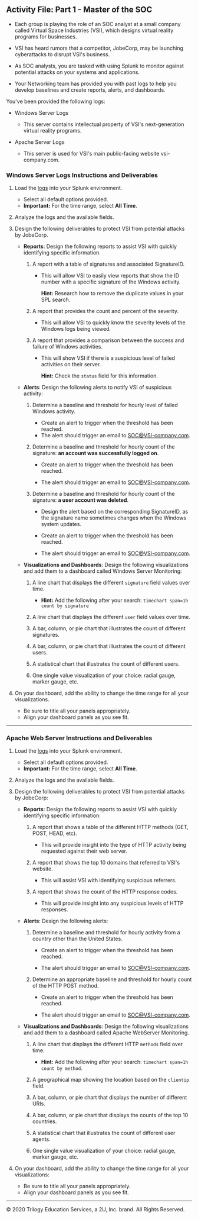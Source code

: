 ## Activity File: Part 1 - Master of the SOC

- Each group is playing the role of an SOC analyst at a small company called Virtual Space Industries (VSI), which designs virtual reality programs for businesses.

- VSI has heard rumors that a competitor, JobeCorp, may be launching cyberattacks to disrupt VSI's business.

- As SOC analysts, you are tasked with using Splunk to monitor against potential attacks on your systems and applications.

- Your Networking team has provided you with past logs to help you develop baselines and create reports, alerts, and dashboards.

You've been provided the following logs: 

- Windows Server Logs
  - This server contains intellectual property of VSI's next-generation virtual reality programs.

- Apache Server Logs
    - This server is used for VSI's main public-facing website vsi-company.com.
    
### Windows Server Logs Instructions and Deliverables

1. Load the [logs](../../../resources/windows_server_logs.csv) into your Splunk environment.
    - Select all default options provided.
    - **Important:** For the time range, select **All Time**.

2. Analyze the logs and the available fields.

3. Design the following deliverables to protect VSI from potential attacks by JobeCorp.
   
    - **Reports**: Design the following reports to assist VSI with quickly identifying specific information.

      1. A report with a table of signatures and associated SignatureID.
            - This will allow VSI to easily view reports that show the ID number with a specific signature of the Windows activity.
              
              **Hint:** Research how to remove the duplicate values in your SPL search.

      2. A report that provides the count and percent of the severity.
          - This will allow VSI to quickly know the severity levels of the Windows logs being viewed.

      3. A report that provides a comparison between the success and failure of Windows activities.
          - This will show VSI if there is a suspicious level of failed activities on their server.

            **Hint:** Check the `status` field for this information.
            
    - **Alerts**: Design the following alerts to notify VSI of suspicious activity:

        1. Determine a baseline and threshold for hourly level of failed Windows activity.

              - Create an alert to trigger when the threshold has been reached.
              - The alert should trigger an email to SOC@VSI-company.com.

        2. Determine a baseline and threshold for hourly count of the signature: **an account was successfully logged on**.
            - Create an alert to trigger when the threshold has been reached.

            - The alert should trigger an email to SOC@VSI-company.com.

        3. Determine a baseline and threshold for hourly count of the signature: **a user account was deleted**.
              - Design the alert based on the corresponding SignatureID, as the signature name sometimes changes when the Windows system updates.

            - Create an alert to trigger when the threshold has been reached.
            - The alert should trigger an email to SOC@VSI-company.com.   
          

    - **Visualizations and Dashboards**: Design the following visualizations and add them to a dashboard called Windows Server Monitoring:
        1. A line chart that displays the different `signature` field values over time.
            - **Hint:** Add the following after your search:  `timechart span=1h count by signature`

        2. A line chart that displays the different `user` field values over time. 

        3. A bar, column, or pie chart that illustrates the count of different signatures.

        4. A bar, column, or pie chart that illustrates the count of different users.

        5. A statistical chart that illustrates the count of different users.

        6. One single value visualization of your choice: radial gauge, marker gauge, etc.     

4. On your dashboard, add the ability to change the time range for all your visualizations.

    - Be sure to title all your panels appropriately.
    - Align your dashboard panels as you see fit.
        
---

### Apache Web Server Instructions and Deliverables

1. Load the [logs](../../../resources/apache_logs.txt) into your Splunk environment.
    - Select all default options provided.
    - **Important:** For the time range, select **All Time**. 

2. Analyze the logs and the available fields.

3. Design the following deliverables to protect VSI from potential attacks by JobeCorp: 

    - **Reports**: Design the following reports to assist VSI with quickly identifying specific information:
      1. A report that shows a table of the different HTTP methods (GET, POST, HEAD, etc).

          - This will provide insight into the type of HTTP activity being requested against their web server.

      2. A report that shows the top 10 domains that referred to VSI's website.
         - This will assist VSI with identifying suspicious referrers.

      3. A report that shows the count of the HTTP response codes.
         - This will provide insight into any suspicious levels of HTTP responses.
            
    - **Alerts**: Design the following alerts:
      1. Determine a baseline and threshold for hourly activity from a country other than the United States.
         - Create an alert to trigger when the threshold has been reached.

          - The alert should trigger an email to SOC@VSI-company.com.

      2. Determine an appropriate baseline and threshold for hourly count of the HTTP POST method.
          - Create an alert to trigger when the threshold has been reached.

          - The alert should trigger an email to SOC@VSI-company.com.
          
    - **Visualizations and Dashboards**: Design the following visualizations and add them to a dashboard called Apache WebServer Monitoring.

      1. A line chart that displays the different HTTP `methods` field over time.
          - **Hint:** Add the following after your search:  `timechart span=1h count by method`.

      2. A geographical map showing the location based on the `clientip` field.

      3. A bar, column, or pie chart that displays the number of different URIs.

      4. A bar, column, or pie chart that displays the counts of the top 10 countries.

      5. A statistical chart that illustrates the count of different user agents.

      6. One single value visualization of your choice: radial gauge, marker gauge, etc.     

      
4. On your dashboard, add the ability to change the time range for all your visualizations:
    - Be sure to title all your panels appropriately.
    - Align your dashboard panels as you see fit.

---

© 2020 Trilogy Education Services, a 2U, Inc. brand. All Rights Reserved.

     
     
     
